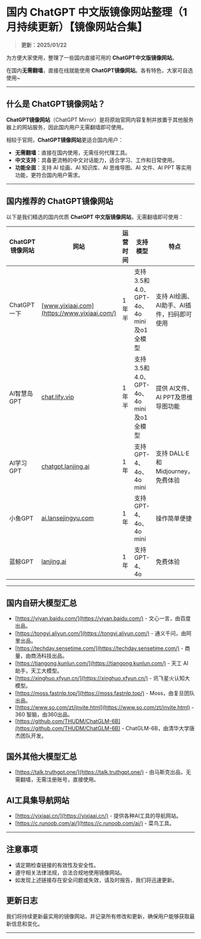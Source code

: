 # 国内 ChatGPT 中文版镜像网站整理（1月持续更新）【镜像网站合集】

> **更新：2025/01/22** 

为方便大家使用，整理了一些国内直接可用的 **ChatGPT中文版镜像网站**。

在国内**无需翻墙**，直接在线就能使用 **ChatGPT镜像网站**。各有特色，大家可自选使用~

---

## 什么是 ChatGPT镜像网站？

**ChatGPT镜像网站**（ChatGPT Mirror）是将原始官网内容复制并放置于其他服务器上的网站服务，因此国内用户无需翻墙即可使用。

相较于官网，**ChatGPT镜像网站**更适合国内用户：

- **无需翻墙**：直接在国内使用，无需任何代理工具。
- **中文支持**：具备更流畅的中文对话能力，适合学习、工作和日常使用。
- **功能全面**：支持 AI 绘画、AI 知识库、AI 思维导图、AI 文件、AI PPT 等实用功能，更符合国内用户需求。

---

## 国内推荐的 ChatGPT镜像网站

以下是我们精选的国内优质 **ChatGPT 中文版镜像网站**，无需翻墙即可使用：

| ChatGPT 镜像网站 | 网站 | 运营时间 | 支持模型 | 特点 |
|------------------|------|---------|----------|------|
| ChatGPT一下 | [www.yixiaai.com](https://www.yixiaai.com/) | 1年半 | 支持3.5和4.0、GPT-4o、4o mini及o1全模型 | 支持 AI绘画、AI助手、AI插件，扫码即可使用 | 
| AI智慧岛GPT | [chat.lify.vip](https://chat.lify.vip/) | 1年半 | 支持3.5和4.0、GPT-4o、4o mini及o1全模型 | 提供 AI文件、AI PPT及思维导图功能 | 
| AI学习GPT | [chatgpt.lanjing.ai](https://chatgpt.lanjing.ai/) | 1年 | 支持 GPT-4、4o、4o mini | 支持 DALL·E和Midjourney，免费体验 |
| 小鱼GPT | [ai.lansejingyu.com](https://ai.lansejingyu.com/) | 1年 | 支持 GPT-4、4o、4o mini | 操作简单便捷 | 
| 蓝鲸GPT | [lanjing.ai](https://lanjing.ai/) | 1年 | 支持 GPT-4、4o | 免费体验 |

---

## 国内自研大模型汇总

- [https://yiyan.baidu.com/](https://yiyan.baidu.com/) - 文心一言，由百度出品。
- [https://tongyi.aliyun.com/](https://tongyi.aliyun.com/) - 通义千问，由阿里出品。
- [https://techday.sensetime.com/](https://techday.sensetime.com/) - 商量，由商汤科技出品。
- [https://tiangong.kunlun.com/](https://tiangong.kunlun.com/) - 天工 AI 助手，天工大模型。
- [https://xinghuo.xfyun.cn/](https://xinghuo.xfyun.cn/) - 讯飞星火认知大模型。
- [https://moss.fastnlp.top/](https://moss.fastnlp.top/) - Moss，由复旦团队出品。
- [https://www.so.com/zt/invite.html](https://www.so.com/zt/invite.html) - 360 智脑，由360出品。
- [https://github.com/THUDM/ChatGLM-6B](https://github.com/THUDM/ChatGLM-6B) - ChatGLM-6B，由清华大学唐杰团队开发。

## 国外其他大模型汇总

- [https://talk.truthgpt.one/](https://talk.truthgpt.one/) - 由马斯克出品，无需翻墙，无需注册账号，直接使用。

## AI工具集导航网站

- [https://yixiaai.cn/](https://yixiaai.cn/) - 提供各种AI工具的导航网站。
- [https://c.runoob.com/ai/](https://c.runoob.com/ai/) - 菜鸟工具。

---

## 注意事项

- 请定期检查链接的有效性及安全性。
- 遵守相关法律法规，合法合规地使用镜像网站。
- 如发现上述链接存在安全问题或失效，请及时报告，我们将迅速更新。

## 更新日志

我们将持续更新最实用的镜像网站，并记录所有修改和更新，确保用户能够获取最新信息和变化。

---


